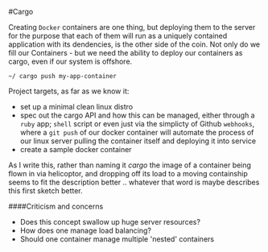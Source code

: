 #Cargo

Creating `Docker` containers are one thing, but deploying them to the server for the purpose that each of them will run as a uniquely contained application with its dendencies, is the other side of the coin. Not only do we fill our Containers - but we need the ability to deploy our containers as cargo, even if our system is offshore.
	
	~/ cargo push my-app-container

Project targets, as far as we know it:

* set up a minimal clean linux distro
* spec out the cargo API and how this can be managed, either through a `ruby` app; `shell` script or even just via the simplicty of Github `webhooks`, where a `git push` of our docker container will automate the process of our linux server pulling the container itself and deploying it into service
* create a sample docker container

As I write this, rather than naming it _cargo_ the image of a container being flown in via helicoptor, and dropping off its load to a moving containship seems to fit the description better .. whatever that word is maybe describes this first sketch better.

####Criticism and concerns

* Does this concept swallow up huge server resources?
* How does one manage load balancing?
* Should one container manage multiple 'nested' containers